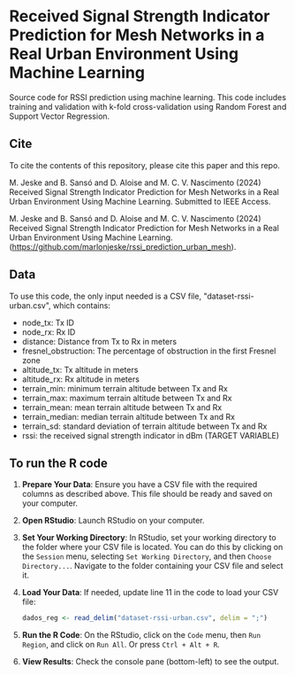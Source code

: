 # Received Signal Strength Indicator Prediction for Mesh Networks in a Real Urban Environment Using Machine Learning

Source code for RSSI prediction using machine learning. This code includes training and validation with k-fold cross-validation using Random Forest and Support Vector Regression.

## Cite

To cite the contents of this repository, please cite this paper and this repo.

M. Jeske and B. Sansó and D. Aloise and M. C. V. Nascimento (2024) Received Signal Strength Indicator Prediction for Mesh Networks in a Real Urban Environment Using Machine Learning. Submitted to IEEE Access.

M. Jeske and B. Sansó and D. Aloise and M. C. V. Nascimento (2024) Received Signal Strength Indicator Prediction for Mesh Networks in a Real Urban Environment Using Machine Learning.(https://github.com/marlonjeske/rssi_prediction_urban_mesh).


## Data

To use this code, the only input needed is a CSV file, "dataset-rssi-urban.csv", which contains:

- node_tx: Tx ID
- node_rx: Rx ID
- distance: Distance from Tx to Rx in meters
- fresnel_obstruction: The percentage of obstruction in the first Fresnel zone
- altitude_tx: Tx altitude in meters
- altitude_rx: Rx altitude in meters
- terrain_min: minimum terrain altitude between Tx and Rx
- terrain_max: maximum terrain altitude between Tx and Rx
- terrain_mean: mean terrain altitude between Tx and Rx
- terrain_median: median terrain altitude between Tx and Rx
- terrain_sd: standard deviation of terrain altitude between Tx and Rx
- rssi: the received signal strength indicator in dBm (TARGET VARIABLE)


## To run the R code

1. **Prepare Your Data**: Ensure you have a CSV file with the required columns as described above. This file should be ready and saved on your computer.

2. **Open RStudio**: Launch RStudio on your computer.

3. **Set Your Working Directory**: In RStudio, set your working directory to the folder where your CSV file is located. You can do this by clicking on the `Session` menu, selecting `Set Working Directory`, and then `Choose Directory...`. Navigate to the folder containing your CSV file and select it.

4. **Load Your Data**: If needed, update line 11 in the code to load your CSV file:
    ```R
    dados_reg <- read_delim("dataset-rssi-urban.csv", delim = ";")
    ```

5. **Run the R Code**: On the RStudio, click on the `Code` menu, then `Run Region`, and click on `Run All`. Or press `Ctrl + Alt + R`.

6. **View Results**: Check the console pane (bottom-left) to see the output.

